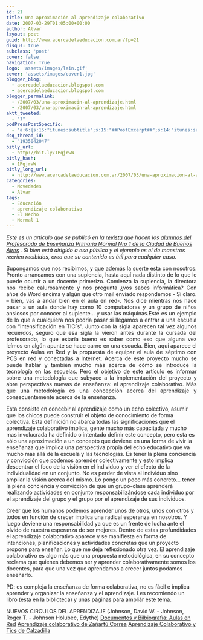 ```yaml
---
id: 21
title: Una aproximación al aprendizaje colaborativo
date: 2007-03-29T01:05:00+00:00
author: Alvar
layout: post
guid: http://www.acercadelaeducacion.com.ar/?p=21
disqus: true
subclass: 'post'
cover: false
navigation: True
logo: 'assets/images/lain.gif'
cover: 'assets/images/cover1.jpg'
blogger_blog:
  - acercadelaeducacion.blogspot.com
  - acercadelaeducacion.blogspot.com
blogger_permalink:
  - /2007/03/una-aproximacin-al-aprendizaje.html
  - /2007/03/una-aproximacin-al-aprendizaje.html
aktt_tweeted:
  - "1"
podPressPostSpecific:
  - 'a:6:{s:15:"itunes:subtitle";s:15:"##PostExcerpt##";s:14:"itunes:summary";s:15:"##PostExcerpt##";s:15:"itunes:keywords";s:17:"##WordPressCats##";s:13:"itunes:author";s:10:"##Global##";s:15:"itunes:explicit";s:2:"No";s:12:"itunes:block";s:2:"No";}'
dsq_thread_id:
  - "1935042047"
bitly_url:
  - http://bit.ly/1PqjrwW
bitly_hash:
  - 1PqjrwW
bitly_long_url:
  - http://www.acercadelaeducacion.com.ar/2007/03/una-aproximacion-al-aprendizaje-colaborativo/
categories:
  - Novedades
  - Alvar
tags:
  - Educación
  - aprendizaje colaborativo
  - El Hecho
  - Normal 1
---
```

<em>Este es un articulo que se publicó en la <a href="http://internormales.com.ar/archivos/elhecho3.pdf">revista</a> que hacen los <a href="http://internormales.com.ar/normal1.htm">alumnos del Profesorado de Enseñanza Primaria Normal Nro 1 de la Ciudad de Buenos Aires</a> . Si bien está dirigido a ese público y el ejemplo es el de maestros recrien recibidos, creo que su contenido es útil para cualquier caso.</em>

<p align="justify">Supongamos que nos recibimos, y que además la suerte esta con nosotros. Pronto arrancamos con una suplencia, hasta aquí nada distinto de lo que le puede ocurrir a un docente primerizo. Comienza la suplencia, la directora nos recibe calurosamente y nos pregunta ¿vos sabes informática? Con años de Word encima y algún que otro mail enviado respondemos - Si claro. – bien, vas a andar bien en el aula en red-. Nos dice mientras nos hace pasar a un aula donde hay como 10 computadoras y un grupo de niños ansiosos por conocer al suplente... y usar las máquinas.Este es un ejemplo de lo que a cualquiera nos podría pasar si llegamos a entrar a una escuela con “Intensificación en TIC´s”. Junto con la sigla aparecen tal vez algunos recuerdos, seguro que esa sigla la vieron antes durante la cursada del profesorado, lo que estaría bueno es saber como eso que alguna vez leímos en algún apunte se hace carne en una escuela. Bien, aquí aparece el proyecto Aulas en Red y la propuesta de equipar el aula de séptimo con PCS en red y conectadas a Internet. Acerca de este proyecto mucho se puede hablar y también mucho más acerca de cómo se introduce la tecnología en las escuelas. Pero el objetivo de este artículo es informar sobre una metodología que subyace a la implementación del proyecto y abre perspectivas nuevas de enseñanza: el aprendizaje colaborativo. Más que una metodología es una concepción acerca del aprendizaje y consecuentemente acerca de la enseñanza.

Esta consiste en concebir al aprendizaje como un echo colectivo, asumir que los chicos puede construir el objeto de conocimiento de forma colectiva. Esta definición no abarca todas las significaciones que el aprendizaje colaborativo implica, gente mucho más capacitada y mucho mas involucrada ha definido o intentado definir este concepto, pero esta es sólo una aproximación a un concepto que deviene en una forma de vivir la enseñanza que implica una perspectiva propia del echo educativo que va mucho mas allá de la escuela y las tecnologías. Es tener la plena conciencia y convicción que podemos aprender colectivamente y esto implica descentrar el foco de la visión en el individuo y ver el efecto de la individualidad en un conjunto. No es perder de vista al individuo sino ampliar la visión acerca del mismo. Lo pongo un poco más concreto... tener la plena conciencia y convicción de que un grupo-clase aprenderá realizando actividades en conjunto responsabilizándose cada individuo por el aprendizaje del grupo y el grupo por el aprendizaje de sus individuos.

Creer que los humanos podemos aprender unos de otros, unos con otros y todos en función de crecer implica una radical esperanza en nosotros. Y luego deviene una responsabilidad ya que es un frente de lucha ante el olvido de nuestra esperanza de ser mejores. Dentro de estas profundidades el aprendizaje colaborativo aparece y se manifiesta en forma de intenciones, planificaciones y actividades concretas que un proyecto propone para enseñar.
Lo que me deja reflexionado otra vez. El aprendizaje colaborativo es algo más que una propuesta metodológica, en su concepto reclama que quienes debemos ser y aprender colaborativamente somos los docentes, para que una vez que aprendamos a crecer juntos podamos enseñarlo.

PD: es compleja la enseñanza de forma colaborativa, no es fácil e implica aprender y organizar la enseñanza y el aprendizaje. Les recomiendo un libro (esta en la biblioteca) y unas páginas para ampliár este tema.

NUEVOS CIRCULOS DEL APRENDIZAJE (Johnson, David W. - Johnson, Roger T. - Johnson Holubec, Edythe)
<a href="http://www.buenosaires.edu.ar/areas/educacion/niveles/primaria/programas/aulasenred/index.php" target="_blank">Documentos y Bilbiografía: Aulas en Red</a>
<a href="http://contexto-educativo.com.ar/2003/4/nota-02.htm" target="_blank">Aprendizaje colaborativo de Zañartú Correa</a>
<a href="http://www.campus-oei.org/revista/deloslectores/322Calzadilla.pdf" target="_blank">Aprendizaje Colaborativo y Tics de Calzadilla</a>
